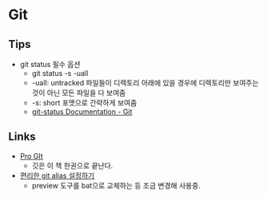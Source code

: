 # Git

## Tips
* git status 필수 옵션
  * git status -s -uall
  * -uall: untracked 파일들이 디렉토리 아래에 있을 경우에 디렉토리만 보여주는것이 아닌 모든 파일을 다 보여줌
  * -s: short 포맷으로 간략하게 보여줌
  * [git-status Documentation - Git](https://git-scm.com/docs/git-status)

## Links

* [Pro GIt](https://git-scm.com/book/ko/v2)
  * 깃은 이 책 한권으로 끝난다.
* [편리한 git alias 설정하기](https://johngrib.github.io/wiki/git-alias/)
  * preview 도구를 bat으로 교체하는 등 조금 변경해 사용중.